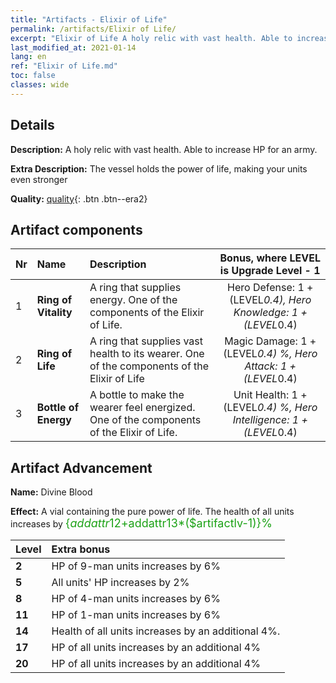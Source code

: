 ```yaml
---
title: "Artifacts - Elixir of Life"
permalink: /artifacts/Elixir of Life/
excerpt: "Elixir of Life A holy relic with vast health. Able to increase HP for an army."
last_modified_at: 2021-01-14
lang: en
ref: "Elixir of Life.md"
toc: false
classes: wide
---
```

## Details

 **Description:** A holy relic with vast health. Able to increase HP for an army.

 **Extra Description:** The vessel holds the power of life, making your units even stronger

 **Quality:** [quality](#artifact-components){: .btn .btn--era2}



## Artifact components

  |  Nr  |    Name  |  Description | Bonus, where LEVEL is Upgrade Level - 1 | 
  |:-----|:---------|:-------------|:-----:| 
  | 1 | **Ring of Vitality** | A ring that supplies energy. One of the components of the Elixir of Life. | Hero Defense: 1 + (LEVEL*0.4), Hero Knowledge: 1 + (LEVEL*0.4) | 
  | 2 | **Ring of Life** | A ring that supplies vast health to its wearer. One of the components of the Elixir of Life | Magic Damage: 1 + (LEVEL*0.4) %, Hero Attack: 1 + (LEVEL*0.4) | 
  | 3 | **Bottle of Energy** | A bottle to make the wearer feel energized. One of the components of the Elixir of Life. | Unit Health: 1 + (LEVEL*0.4) %, Hero Intelligence: 1 + (LEVEL*0.4) | 
## Artifact Advancement

 **Name:** Divine Blood

 **Effect:** A vial containing the pure power of life. The health of all units increases by <span style="color: #1ca216;font-size:18px">{$addattr12+$addattr13*($artifactlv-1)}%</span>

  |  Level  |    Extra bonus  | 
  |:--------|:----------------| 
  | **2** | HP of 9-man units increases by 6% | 
  | **5** | All units' HP increases by 2% | 
  | **8** | HP of 4-man units increases by 6% | 
  | **11** | HP of 1-man units increases by 6% | 
  | **14** | Health of all units increases by an additional 4%. | 
  | **17** | HP of all units increases by an additional 4% | 
  | **20** | HP of all units increases by an additional 4% | 
